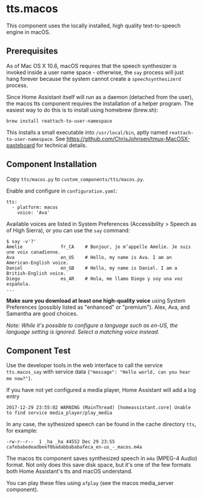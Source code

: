 # tts.macos

This component uses the locally installed, high quality text-to-speech engine in macOS.

## Prerequisites

As of Mac OS X 10.6, macOS requires that the speech synthesizer is invoked inside a user name space - otherwise, the `say` process will just hang forever because the system cannot create a `speechsynthesizerd` process.

Since Home Assistant itself will run as a daemon (detached from the user),
the macos tts component requires the installation of a helper program. The easiest way to do this is to install using
homebrew (brew.sh):
```
brew install reattach-to-user-namespace
```

This installs a small executable into `/usr/local/bin`, aptly named `reattach-to-user-namespace`. See https://github.com/ChrisJohnsen/tmux-MacOSX-pasteboard for technical details.

## Component Installation

Copy `tts/macos.py` to `custom_components/tts/macos.py`.

Enable and configure in `configuration.yaml`:

``` 
tts:
  - platform: macos
    voice: 'Ava'
```

Available voices are listed in System Preferences (Accessibility > Speech as of High Sierra), or you can use the `say` command:
```
$ say -v'?'
Amelie              fr_CA    # Bonjour, je m’appelle Amelie. Je suis une voix canadienne.
Ava                 en_US    # Hello, my name is Ava. I am an American-English voice.
Daniel              en_GB    # Hello, my name is Daniel. I am a British-English voice.
Diego               es_AR    # Hola, me llamo Diego y soy una voz española.
...
```
**Make sure you download at least one high-quality voice** using System Preferences (possibly listed as "enhanced" or "premium").
Alex, Ava, and Samantha are good choices.

_Note: While it's possible to configure a language such as en-US, the language setting is ignored. Select a matching voice
instead._

## Component Test

Use the developer tools in the web interface to call the service `tts.macos_say` with service data
`{"message": "Hello world, can you hear me now?"}`.

If you have not yet configured a media player, Home Assistant will add a log entry
```
2017-12-29 23:55:02 WARNING (MainThread) [homeassistant.core] Unable to find service media_player/play_media
```

In any case, the sythesized speech can be found in the cache directory `tts`, for example:
```
-rw-r--r--  1 _ha _ha 44552 Dec 29 23:55 cafebabedeadbeef0badabbababafeca_en-us_-_macos.m4a
```

The macos tts component saves synthesized speech in `m4a` (MPEG-4 Audio) format. Not only does this save disk space, but it's one
of the few formats both Home Assistant's tts and macOS understand.

You can play these files using `afplay` (see the macos media_server component).

